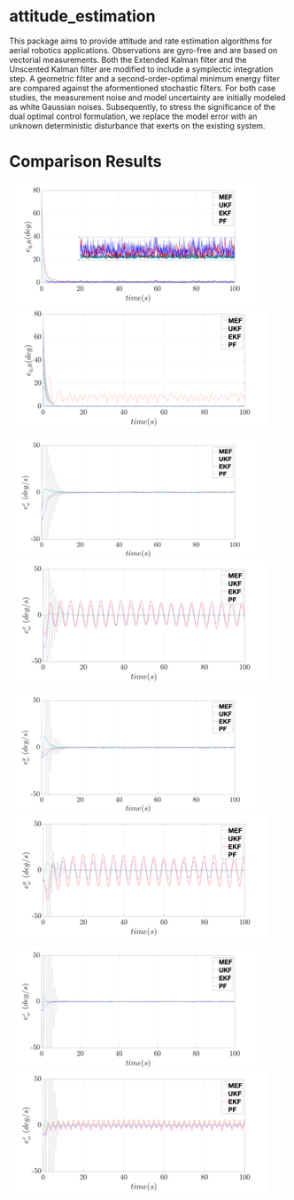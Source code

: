 # attitude_estimation

This package aims to provide attitude and rate estimation algorithms for aerial robotics applications. 
Observations are gyro-free and are based on vectorial measurements.
Both the Extended Kalman filter and the Unscented Kalman filter are modified to include a symplectic integration step.
A geometric filter and a second-order-optimal minimum energy filter are compared against the aformentioned stochastic filters.
For both case studies, the measurement noise and model uncertainty are initially modeled as
white Gaussian noises. Subsequently, to stress the significance of the dual optimal control formulation, we replace the model error with
an unknown deterministic disturbance that exerts on the existing system.
# Comparison Results

<p float="left">
  <img src="figures_png/orientation.png" width="450" height="220"/>
  <img src="figures_png/orientationmodel.png" width="470" height="220"/> 
</p>

<p float="left">
  <img src="figures_png/WX.png" width="450" height="220"/>
  <img src="figures_png/WXmodel.png" width="470" height="220"/> 
</p>

<p float="left">
  <img src="figures_png/WY.png" width="450" height="220"/>
  <img src="figures_png/WYmodel.png" width="470" height="220"/> 
</p>

<p float="left">
  <img src="figures_png/WZ.png" width="450" height="220"/>
  <img src="figures_png/WZmodel.png" width="470" height="220"/> 
</p>

